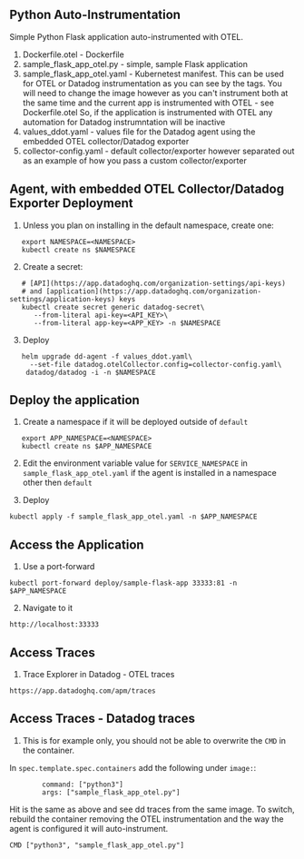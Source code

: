 Python Auto-Instrumentation
--

Simple Python Flask application auto-instrumented with OTEL.  
  
1) Dockerfile.otel - Dockerfile  
2) sample_flask_app_otel.py - simple, sample Flask application  
3) sample_flask_app_otel.yaml - Kubernetest manifest.  This can be used for OTEL or Datadog instrumentation as you can see by the tags.  You will need to change the image however as you can't instrument both at the same time and the current app is instrumented with OTEL - see Dockerfile.otel  So, if the application is instrumented with OTEL any automation for Datadog instrumntation will be inactive  
4) values_ddot.yaml - values file for the Datadog agent using the embedded OTEL collector/Datadog exporter  
5) collector-config.yaml - default collector/exporter however separated out as an example of how you pass a custom collector/exporter  
  
Agent, with embedded OTEL Collector/Datadog Exporter Deployment
--

1) Unless you plan on installing in the default namespace, create one:  
  
```  
   export NAMESPACE=<NAMESPACE>
   kubectl create ns $NAMESPACE  
```  
  
2) Create a secret:  
  
``` 
   # [API](https://app.datadoghq.com/organization-settings/api-keys)
   # and [application](https://app.datadoghq.com/organization-settings/application-keys) keys  
   kubectl create secret generic datadog-secret\  
      --from-literal api-key=<API_KEY>\  
      --from-literal app-key=<APP_KEY> -n $NAMESPACE  
```  
  
3) Deploy  
  
```  
   helm upgrade dd-agent -f values_ddot.yaml\
     --set-file datadog.otelCollector.config=collector-config.yaml\
    datadog/datadog -i -n $NAMESPACE
```  
  
Deploy the application
--

1) Create a namespace if it will be deployed outside of ```default```  
  
```  
   export APP_NAMESPACE=<NAMESPACE>  
   kubectl create ns $APP_NAMESPACE  
```  
  
2) Edit the environment variable value for ```SERVICE_NAMESPACE``` in 
   ```sample_flask_app_otel.yaml``` if the agent is installed in a 
   namespace other then ```default```  

3) Deploy  
  
```kubectl apply -f sample_flask_app_otel.yaml -n $APP_NAMESPACE```  
  
Access the Application
--
  
1) Use a port-forward  
  
```kubectl port-forward deploy/sample-flask-app 33333:81 -n $APP_NAMESPACE```  
  
2) Navigate to it  
  
```http://localhost:33333```  
  
Access Traces
--
  
1) Trace Explorer in Datadog - OTEL traces  
  
```https://app.datadoghq.com/apm/traces```  
  
Access Traces - Datadog traces
--

1) This is for example only, you should not be able to overwrite the `CMD` in the 
container.  
  
In ```spec.template.spec.containers``` add the following under ```image:```:  
  
```  
        command: ["python3"]  
        args: ["sample_flask_app_otel.py"]  
```  
  
Hit is the same as above and see dd traces from the same image.  To switch, rebuild the container removing the OTEL instrumentation and the way the agent is configured it will auto-instrument.  
  
```  
CMD ["python3", "sample_flask_app_otel.py"]  
```  
  


  
